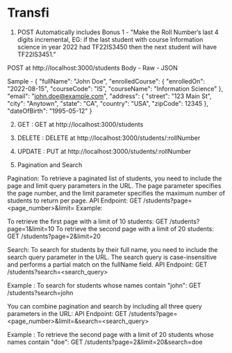 # Transfi
1. POST
Automatically includes Bonus 1 - 
"Make the Roll Number’s last 4 digits incremental, EG: if the last student with course Information science in year 2022 had TF22IS3450 then the next student will have TF22IS3451."

POST at http://localhost:3000/students
Body - Raw - JSON

Sample - 
{
  "fullName": "John Doe",
  "enrolledCourse": {
    "enrolledOn": "2022-08-15",
    "courseCode": "IS",
    "courseName": "Information Science"
  },
  "email": "john.doe@example.com",
  "address": {
    "street": "123 Main St",
    "city": "Anytown",
    "state": "CA",
    "country": "USA",
    "zipCode": 12345
  },
  "dateOfBirth": "1995-05-12"
}

2. GET :
GET at http://localhost:3000/students

3. DELETE :
DELETE at http://localhost:3000/students/:rollNumber

4. UPDATE :
PUT at http://localhost:3000/students/:rollNumber

5. Pagination and Search
   
Pagination:
To retrieve a paginated list of students, you need to include the page and limit query parameters in the URL. The page parameter specifies the page number, and the limit parameter specifies the maximum number of students to return per page.
API Endpoint: GET /students?page=<page_number>&limit=<limit>
Example:

To retrieve the first page with a limit of 10 students: GET /students?page=1&limit=10
To retrieve the second page with a limit of 20 students: GET /students?page=2&limit=20

Search:
To search for students by their full name, you need to include the search query parameter in the URL. The search query is case-insensitive and performs a partial match on the fullName field.
API Endpoint: GET /students?search=<search_query>

Example : To search for students whose names contain "john": GET /students?search=john

You can combine pagination and search by including all three query parameters in the URL:
API Endpoint: GET /students?page=<page_number>&limit=<limit>&search=<search_query>

Example : To retrieve the second page with a limit of 20 students whose names contain "doe": GET /students?page=2&limit=20&search=doe
